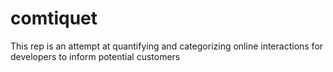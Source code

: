 # comtiquet
This rep is an attempt at quantifying and categorizing online interactions for developers to inform potential customers
